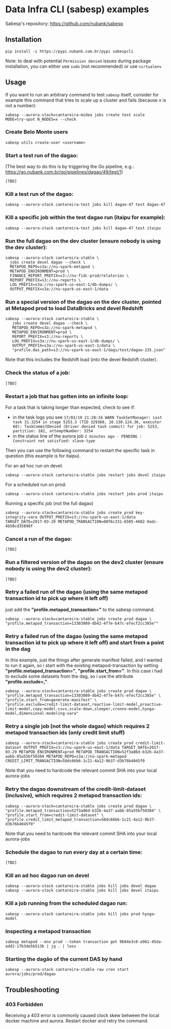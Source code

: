 # Data Infra CLI (sabesp) examples

Sabesp's repository: https://github.com/nubank/sabesp

## Installation

```shell
pip install -i https://pypi.nubank.com.br/pypi sabespcli
```

Note: to deal with potential `Permission denied` issues during package installation, you can either use `sudo` (not recommended) or use `virtualenv`

## Usage

If you want to run an arbitrary command to test `sabesp` itself, consider for
example this command that tries to scale up a cluster and fails (because x is not a number):
```shell
sabesp --aurora-stack=cantareira-midea jobs create test scale MODE=try-spot N_NODES=x --check
```

### Create Belo Monte users
```shell
sabesp utils create-user <username>
```

### Start a test run of the dagao:
(The best way to do this is by triggering the Go pipeline, e.g.: https://go.nubank.com.br/go/pipelines/dagao/49/test/1)

```shell
[TBD]
```

### Kill a test run of the dagao:

```shell
sabesp --aurora-stack cantareira-test jobs kill dagao-47 test dagao-47
```

### Kill a specific job within the test dagao run (itaipu for example):

```shell
sabesp --aurora-stack cantareira-test jobs kill dagao-47 test itaipu
```

### Run the full dagao on the dev cluster (ensure nobody is using the dev cluster):

```shell
sabesp --aurora-stack cantareira-stable \
  jobs create devel dagao --check \
  METAPOD_REPO=s3a://nu-spark-metapod \
  METAPOD_ENVIRONMENT=prod \
  FINANCE_REPORT_PREFIX=s3://nu-fidc-prod/relatorios \
  REPORT_PREFIX=s3://nu-reports \
  LOG_PREFIX=s3a://nu-spark-us-east-1/db-dumps/ \
  OUTPUT_PREFIX=s3a://nu-spark-us-east-1/data
```

### Run a special version of the dagao on the dev cluster, pointed at Metapod prod to load DataBricks and devel Redshift

```shell
sabesp --aurora-stack cantareira-stable \
   jobs create devel dagao --check \
   METAPOD_REPO=s3a://nu-spark-metapod \
   METAPOD_ENVIRONMENT=prod \
   REPORT_PREFIX=s3://nu-reports \
   LOG_PREFIX=s3a://nu-spark-us-east-1/db-dumps/ \
   OUTPUT_PREFIX=s3a://nu-spark-us-east-1/data \
   "profile.das_path=s3://nu-spark-us-east-1/dags/test/dagao-135.json"
```

Note that this includes the Redshift load (into the devel Redshift cluster).

### Check the status of a job:

```shell
[TBD]
```

### Restart a job that has gotten into an infinite loop:

For a task that is taking longer than expected, check to see if:

- in the task logs you see `17/03/19 21:28:34 WARN TaskSetManager: Lost task 31.3254 in stage 5253.3 (TID 329360, 10.130.124.36, executor 68): TaskCommitDenied (Driver denied task commit) for job: 5253, partition: 182, attemptNumber: 3254`
- in the status line of the aurora job `2 minutes ago - PENDING : Constraint not satisfied: slave-type`

Then you can use the following command to restart the specific task in question (this example is for itaipu).

For an ad hoc run on devel:

```shell
sabesp --aurora-stack cantareira-stable jobs restart jobs devel itaipu
```

For a scheduled run on prod:

```shell
sabesp --aurora-stack cantareira-stable jobs restart jobs prod itaipu
```

Running a specific job (not the full dagao)
```shell
sabesp --aurora-stack=cantareira-stable jobs create prod key-integrity-vara OUTPUT_PREFIX=s3://nu-spark-us-east-1/data TARGET_DATE=2017-03-29 METAPOD_TRANSACTION=88f6c331-6505-4602-9adc-4b50cd35898f
```

### Cancel a run of the dagao:

```shell
[TBD]
```

### Run a filtered version of the dagao on the dev2 cluster (ensure nobody is using the dev2 cluster):

```shell
[TBD]
```

### Retry a failed run of the dagao (using the same metapod transaction id to pick up where it left off)

just add the **"profile.metapod_transaction=<tx>"** to the sabesp command.

```shell
sabesp --aurora-stack=cantareira-stable jobs create prod dagao \
"profile.metapod_transaction=13303089-db42-4f7e-b47c-efecf2cc385e""
```

### Retry a failed run of the dagao (using the same metapod transaction id to pick up where it left off) and start from a point in the dag

In this example, just the things after generate manifest failed, and I wanted to run it again, so i start with the existing metapod-transaction by setting **"profile.metapod_transaction=<tx>"**, **"profile.start_from=<task>"**.  In this case i had to exclude some datasets from the dag, so i use the attribute **"profile.exclude=<dataset>,<dataset>"**.

```shell
sabesp --aurora-stack=cantareira-stable jobs create prod dagao \
"profile.metapod_transaction=13303089-db42-4f7e-b47c-efecf2cc385e" \
"profile.start_from=generate-manifest" \
"profile.exclude=credit-limit-dataset,reactive-limit-model,proactive-limit-model,copy-model-csvs,scale-down,sleeper,cronno-model,hyoga-model,dimensional-modeling-vara"
```

### Retry a single job (not the whole dagao) which requires 2 metapod transaction ids (only credit limit stuff)

```shell
sabesp --aurora-stack=cantareira-stable jobs create prod credit-limit-dataset OUTPUT_PREFIX=s3://nu-spark-us-east-1/data TARGET_DATE=2017-03-29 METAPOD_ENVIRONMENT=prod METAPOD_TRANSACTION=52f3a86d-b32b-4a37-aabb-85a55bf50304 METAPOD_REPO=s3a://nu-spark-metapod CREDIT_LIMIT_TRANSACTION=58dc66b6-1c21-4a12-9b37-d3b76b4045f0
```

Note that you need to hardcode the relevant commit SHA into your local aurora-jobs

### Retry the dagao downstream of the credit-limit-dataset (inclusive), which requires 2 metapod transaction ids:

```shell
sabesp --aurora-stack=cantareira-stable jobs create prod dagao \
"profile.metapod_transaction=52f3a86d-b32b-4a37-aabb-85a55bf50304" \
"profile.start_from=credit-limit-dataset" \
"profile.credit_limit_metapod_transaction=58dc66b6-1c21-4a12-9b37-d3b76b4045f0"
```

Note that you need to hardcode the relevant commit SHA into your local aurora-jobs

### Schedule the dagao to run every day at a certain time:

```shell
[TBD]
```

### Kill an ad hoc dagao run on devel

```shell
sabesp --aurora-stack cantareira-stable jobs kill jobs devel dagao
sabesp --aurora-stack cantareira-stable jobs kill jobs devel itaipu
```

### Kill a job running from the scheduled dagao run:

```shell
sabesp --aurora-stack cantareira-stable jobs kill jobs prod hyoga-model
```

### Inspecting a metapod transaction

```shell
sabesp metapod --env prod --token transaction get 9684e3c0-a961-45da-add2-17b3de5b513b | jq . | less
```

### Starting the dagão of the current DAS by hand

```shell
sabesp --aurora-stack cantareira-stable raw cron start aurora/jobs/prod/dagao
```

## Troubleshooting

### 403 Forbidden

Receiving a 403 error is commonly caused clock skew between the local docker machine and aurora.  Restart docker and retry the command.
